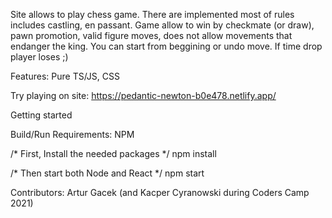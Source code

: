 Site allows to play chess game. There are implemented most of rules includes castling, en passant.
Game allow to win by checkmate (or draw), pawn promotion, valid figure moves,  does not allow movements that endanger the king.
You can start from beggining or undo move. If time drop player loses ;)

Features:
Pure TS/JS, CSS


Try playing on site:
https://pedantic-newton-b0e478.netlify.app/

Getting started

Build/Run
Requirements:
NPM

/* First, Install the needed packages */
npm install

/* Then start both Node and React */
npm start

Contributors:
Artur Gacek (and Kacper Cyranowski during Coders Camp 2021)

